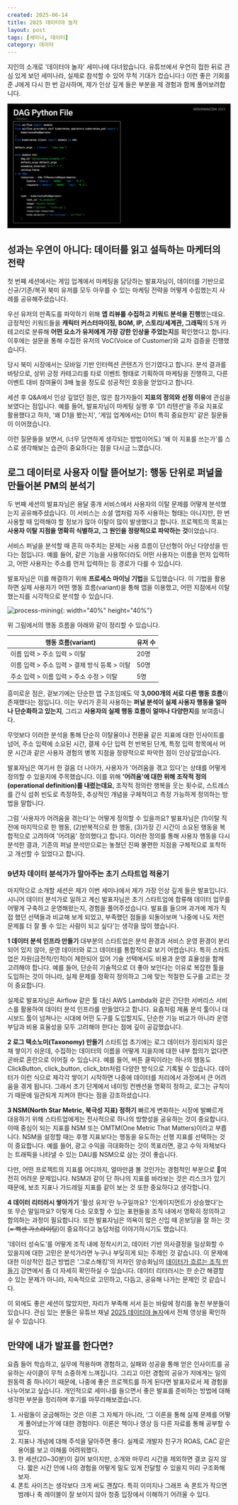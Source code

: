 ```yaml
---
created: 2025-06-14
title: 2025 데이터야 놀자
layout: post
tags: [세미나, 데이터]
category: 데이터
---
```


지인의 소개로 '데이터야 놀자' 세미나에 다녀왔습니다. 유튜브에서 우연히 접한 뒤로 관심 있게 보던 세미나라, 실제로 참석할 수 있어 무척 기대가 컸습니다:) 이런 좋은 기회를 준 J에게 다시 한 번 감사하며, 제가 인상 깊게 들은 부분을 제 경험과 함께 풀어보려합니다.

![dataya-nolja](https://github.com/kida0/kida0.github.io/blob/main/assets/images/123.png?raw=true)


## 성과는 우연이 아니다: 데이터를 읽고 설득하는 마케터의 전략

첫 번째 세션에서는 게임 업계에서 마케팅을 담당하는 발표자님이, 데이터를 기반으로 신규/기존/복귀 북미 유저를 모두 아우를 수 있는 마케팅 전략을 어떻게 수립했는지 사례를 공유해주셨습니다.

우선 유저의 만족도를 파악하기 위해 **앱 리뷰를 수집하고 키워드 분석을 진행**했는데요. 긍정적인 키워드들을 **캐릭터 커스터마이징, BGM, IP, 스토리/세계관, 그래픽**의 5개 카테고리로 분류해 **어떤 요소가 유저에게 가장 강한 인상을 주었는지**를 확인했다고 합니다. 이후에는 설문을 통해 수집한 유저의 VoC(Voice of Customer)와 교차 검증을 진행했습니다.

당시 북미 시장에서는 모바일 기반 인터렉션 콘텐츠가 인기였다고 합니다. 분석 결과를 바탕으로, 상위 긍정 카테고리를 타로 이벤트 형태로 기획하여 마케팅을 진행하고, 다른 이벤트 대비 참여율이 3배 높을 정도로 성공적인 호응을 얻었다고 합니다.

세션 후 Q&A에서 인상 깊었던 점은, 많은 참가자들이 **지표의 정의와 선정 이유**에 관심을 보였다는 점입니다. 예를 들어, 발표자님이 마케팅 실행 후 'D1 리텐션'을 주요 지표로 활용했다고 하자, '왜 D1을 봤는지', '게임 업계에서는 D1이 특히 중요한지' 같은 질문들이 이어졌습니다.

이런 질문들을 보면서, (너무 당연하게 생각되는 방법이어도) '왜 이 지표를 쓰는가'를 스스로 생각해보는 습관이 중요하다는 점을 다시금 느꼈습니다.


## 로그 데이터로 사용자 이탈 뜯어보기: 행동 단위로 퍼널을 만들어본 PM의 분석기

두 번째 세션의 발표자님은 용달 중개 서비스에서 사용자의 이탈 문제를 어떻게 분석했는지 공유해주셨습니다. 이 서비스는 소셜 앱처럼 자주 사용하는 형태는 아니지만, 한 번 사용할 때 입력해야 할 정보가 많아 이탈이 많이 발생했다고 합니다. 프로젝트의 목표는 **사용자 이탈 지점을 명확히 식별하고, 그 원인을 정량적으로 파악하는 것**이었습니다.

서비스 퍼널을 분석할 때 흔히 마주치는 문제는 사용 흐름이 단선형이 아닌 다양성을 띤다는 점입니다. 예를 들어, 같은 기능을 사용하더라도 어떤 사용자는 이름을 먼저 입력하고, 어떤 사용자는 주소를 먼저 입력하는 등 경로가 다를 수 있습니다.

발표자님은 이를 해결하기 위해 **프로세스 마이닝 기법**을 도입했습니다. 이 기법을 활용하면 실제 사용자가 어떤 행동 흐름(variant)을 통해 앱을 이용했고, 어떤 지점에서 이탈했는지를 시각적으로 분석할 수 있습니다. 

![process-mining](https://blog.bizspring.co.kr/wp-content/uploads/2024/10/process-mining1.png){: width="40%" height="40%"}

위 그림에서의 행동 흐름을 아래와 같이 정리할 수 있습니다.

|행동 흐름(variant)|유저 수|
|---|---|
|이름 입력 > 주소 입력 > 이탈|20명|
|이름 입력 > 주소 입력 > 결제 방식 등록 > 이탈|50명|
|주소 입력 > 이름 입력 > 주소 수정 > 이탈|5명|

흥미로운 점은, 겉보기에는 단순한 앱 구조임에도 약 **3,000개의 서로 다른 행동 흐름**이 존재했다는 점입니다. 이는 우리가 흔히 사용하는 **퍼널 분석이 실제 사용자 행동을 얼마나 단순화하고 있는지**, 그리고 **사용자의 실제 행동 흐름이 얼마나 다양한지**를 보여줍니다.

무엇보다 이러한 분석을 통해 단순히 이탈율이나 전환율 같은 지표에 대한 인사이트를 넘어, 주소 입력에 소요된 시간, 결제 수단 입력 전 반복된 단계, 특정 입력 항목에서 머문 시간과 같은 사용자 경험의 병목 지점을 정량적으로 파악한 점이 인상깊었습니다.

발표자님은 여기서 한 걸음 더 나아가, 사용자가 '어려움을 겪고 있다'는 상태를 어떻게 정의할 수 있을지에 주목했습니다. 이를 위해 **'어려움'에 대한 위해 조작적 정의(operational definition)를 내렸는데요**, 조작적 정의란 행복을 웃는 횟수로, 스트레스를 간식 섭취 빈도로 측정하듯, 추상적인 개념을 구체적이고 측정 가능하게 정의하는 방법을 말합니다.

그럼 '사용자가 어려움을 겪는다'는 어떻게 정의할 수 있을까요? 발표자님은 (1)이탈 직전에 마지막으로 한 행동, (2)반복적으로 한 행동, (3)가장 긴 시간이 소요된 행동을 복합적으로 고려하여 '어려움' 정의했다고 합니다. 이러한 정의를 통해 사용자 행동을 다시 분석한 결과, 기존의 퍼널 분석만으로는 놓쳤던 진짜 불편한 지점을 구체적으로 포착하고 개선할 수 있었다고 합니다.


### 9년차 데이터 분석가가 말아주는 초기 스타트업 적응기

마지막으로 소개할 세션은 제가 이번 세미나에서 제가 가장 인상 깊게 들은 발표입니다. 시니어 데이터 분석가로 일하고 계신 발표자님은 초기 스타트업에 합류해 데이터 업무를 어떻게 구축하고 운영해왔는지, 경험을 풀어주셨습니다. 발표를 들으며 과거에 제가 직접 했던 선택들과 비교해 보게 되었고, 부족했던 점들을 되돌아보며 '나중에 나도 저런 문제를 더 잘 풀 수 있는 사람이 되고 싶다'는 생각을 많이 했습니다.

**1  데이터 분석 인프라 만들기**
대부분의 스타트업은 분석 환경과 서비스 운영 환경이 분리되어 있지 않아, 운영 데이터와 로그 데이터를 통합적으로 보기 어렵습니다. 특히 스타트업은 자원(금전적/인적)이 제한되어 있어 기술 선택에서도 비용과 운영 효율성을 함께 고려해야 합니다. 예를 들어, 단순히 기술적으로 더 좋아 보인다는 이유로 복잡한 툴을 도입하는 것이 아니라, 실제 문제를 정확히 정의하고 그에 맞는 적절한 도구를 고르는 것이 중요합니다. 

실제로 발표자님은 Airflow 같은 툴 대신 AWS Lambda와 같은 간단한 서버리스 서비스를 활용하여 데이터 분석 인프라를 만들었다고 합니다. 요즘처럼 제품 분석 툴이나 대시보드 툴이 넘쳐나는 시대에 어떤 도구를 도입할지도, 단순한 기능 비교가 아니라 운영 부담과 비용 효율성을 모두 고려해야 한다는 점에 깊이 공감했습니다.

**2 로그 택소노미(Taxonomy) 만들기**
스타트업 초기에는 로그 데이터가 정리되지 않은 채 쌓이기 쉬운데, 수집하는 데이터의 이름을 어떻게 지을지에 대한 내부 합의가 없다면 곧바로 혼란으로 이어질 수 있습니다. 예를 들어, 버튼 클릭이라는 하나의 행동도 ClickButton, click_button, click_btn처럼 다양한 방식으로 기록될 수 있습니다. 데이터가 이런 식으로 제각각 쌓이기 시작하면 나중에 데이터를 처리에서 과정에서 큰 어려움을 겪게 됩니다. 그래서 초기 단계에서 네이밍 컨벤션을 명확히 정하고, 로그는 규칙이기 때문에 일관되게 지켜야 한다는 점을 강조하셨습니다.

**3 NSM(North Star Metric, 북극성 지표) 정하기**
빠르게 변화하는 시장에 발빠르게 대응하기 위해 스타트업에게는 전사적으로 하나의 방향성을 공유하는 것이 중요합니다. 이때 중심이 되는 지표를 NSM 또는 OMTM(One Metric That Matters)이라고 부릅니다. NSM을 설정할 때는 후행 지표보다는 행동을 유도하는 선행 지표를 선택하는 것이 중요합니다. 예를 들어, 광고 수익을 극대화하는 것이 목표라면, 광고 수익 자체보다는 트래픽을 나타낼 수 있는 DAU를 NSM으로 삼는 것이 좋습니다. 

다만, 어떤 프로젝트의 지표를 어디까지, 얼마만큼 볼 것인가는 경험적인 부분으로 여전히 어려운 문제입니다. NSM과 같이 단 하나의 지표를 바라보는 것은 리스크가 있기 때문에, 보조 지표나 가드레일 지표를 같이 보는 것 또한 중요하다고 생각합니다.

**4 데이터 리터러시 쌓아가기**
'활성 유저'란 누구일까요? '인게이지먼트가 상승했다'는 또 무슨 말일까요? 이렇게 다소 모호할 수 있는 표현들을 조직 내에서 명확히 정의하고 합의하는 과정이 필요합니다. 또한 발표자님은 의욕이 많은 신입 때 온보딩을 잘 하는 것(~~= 빡센 가스라이팅~~)이 중요하다고 농담처럼 이야기하시기도 했습니다.

'데이터 성숙도'를 어떻게 조직 내에 정착시키고, 데이터 기반 의사결정을 일상화할 수 있을지에 대한 고민은 분석가라면 누구나 부딪히게 되는 주제인 것 같습니다. 이 문제에 대한 이상적인 접근 방법은 '그로스해킹'의 저자인 양승화님의 [데이터가 흐르는 조직 만들기](https://www.youtube.com/watch?v=lG6gJGmEbew) 강연에서 좀 더 자세히 확인하실 수 있습니다. 데이터 리터러시는 한 순간 해결할 수 있는 문제가 아니라, 지속적으로 고민하고, 다듬고, 공유해 나가는 문제인 것 같습니다.

이 외에도 좋은 세션이 많았지만, 자리가 부족해 서서 듣는 바람에 정리를 놓친 부분들이 있습니다. 관심 있는 분들은 유튜브 채널 [2025 데이터야 놀자](https://www.youtube.com/@datayanolja/videos)에서 전체 영상을 확인하실 수 있습니다.


## 만약에 내가 발표를 한다면?
요즘 들어 학습하고, 실무에 적용하며 경험하고, 실패와 성공을 통해 얻은 인사이트를 공유하는 사이클이 무척 소중하게 느껴집니다. 그리고 이런 경험의 공유가 저에게는 일의 원동력 중 하나이기 때문에, 나중에 좋은 프로젝트를 하게 된다면 발표자로서 제 경험을 나누어보고 싶습니다. 개인적으로 세미나를 들으면서 좋은 발표를 준비하는 방법에 대해 생각한 부분을 정리하며 후기를 마무리해보겠습니다.

1. 사람들이 궁금해하는 것은 이론 그 자체가 아니라, ‘그 이론을 통해 실제 문제를 어떻게 풀어냈는가’에 대한 경험이다. 이론은 책이나 영상 등 다른 자료를 통해 공부할 수 있다.
2. 지표나 개념에 대해 주석을 달아주면 좋다. 실제로 개발자 친구가 ROAS, CAC 같은 용어를 보고 이해를 어려워했다.
3. 한 세션(20~30분)이 길어 보이지만, 소개와 마무리 시간을 제외하면 결코 길지 않다. 짧은 시간 안에 나의 경험을 어떻게 밀도 있게 전달할 수 있을지 미리 구조화해보자.
4. 폰트 사이즈는 생각보다 크게 써도 괜찮다. 특히 이미지나 그래프 속 폰트가 작으면 범례나 축 레이블이 잘 보이지 않아 청중 입장에서 이해하기 어려울 수 있다.
